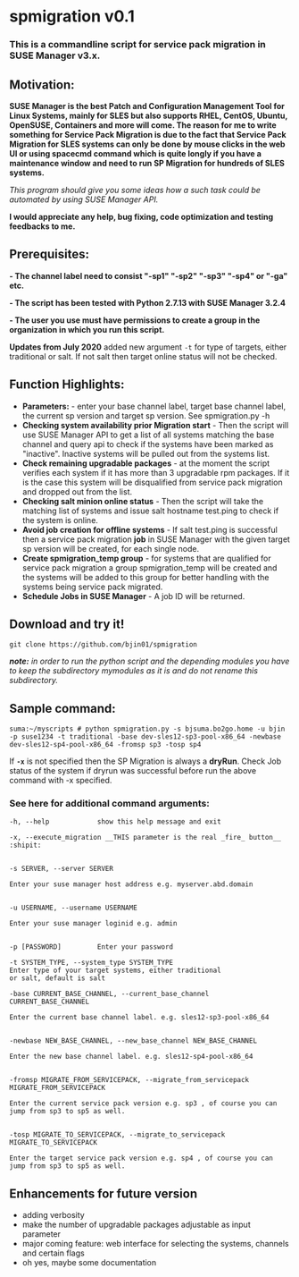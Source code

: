 # spmigration v0.1
### This is a commandline script for service pack migration in SUSE Manager v3.x. ###


## Motivation:
__SUSE Manager is the best Patch and Configuration Management Tool for Linux Systems, mainly for SLES but also supports RHEL, CentOS, Ubuntu, OpenSUSE, Containers and more will come. The reason for me to write something for Service Pack Migration is due to the fact that Service Pack Migration for SLES systems can only be done by mouse clicks in the web UI or using spacecmd command which is quite longly if you have a maintenance window and need to run SP Migration for hundreds of SLES systems.__

_This program should give you some ideas how a such task could be automated by using SUSE Manager API._

**I would appreciate any help, bug fixing, code optimization and testing feedbacks to me.**

## Prerequisites:

**- The channel label need to consist "-sp1" "-sp2" "-sp3" "-sp4" or "-ga" etc.**

**- The script has been tested with Python 2.7.13 with SUSE Manager 3.2.4**

**- The user you use must have permissions to create a group in the organization in which you run this script.**

__Updates from July 2020__
added new argument ```-t``` for type of targets, either traditional or salt. If not salt then target online status will not be checked.

## Function Highlights:

* __Parameters:__ - enter your base channel label, target base channel label, the current sp version and target sp version. See spmigration.py -h
* __Checking system availability prior Migration start__ - Then the script will use SUSE Manager API to get a list of all systems matching the base channel and query api to check if the systems have been marked as "inactive". Inactive systems will be pulled out from the systems list.
* __Check remaining upgradable packages__ - at the moment the script verifies each system if it has more than 3 upgradable rpm packages. If it is the case this system will be disqualified from service pack migration and dropped out from the list.
* __Checking salt minion online status__ - Then the script will take the matching list of systems and issue salt hostname test.ping to check if the system is online.
* __Avoid job creation for offline systems__ - If salt test.ping is successful then a service pack migration **job** in SUSE Manager with the given target sp version will be created, for each single node.
* __Create spmigration_temp group__ - for systems that are qualified for service pack migration a group spmigration_temp will be created and the systems will be added to this group for better handling with the systems being service pack migrated.
* __Schedule Jobs in SUSE Manager__ - A job ID will be returned.


## Download and try it! ##
```git clone https://github.com/bjin01/spmigration```

*__note:__ in order to run the python script and the depending modules you have to keep the subdirectory mymodules as it is and do not rename this subdirectory.*


## Sample command: ##

```suma:~/myscripts # python spmigration.py -s bjsuma.bo2go.home -u bjin -p suse1234 -t traditional -base dev-sles12-sp3-pool-x86_64 -newbase dev-sles12-sp4-pool-x86_64 -fromsp sp3 -tosp sp4```

If __`-x`__ is not specified then the SP Migration is always a **dryRun**.
Check Job status of the system if dryrun was successful before run the above command with -x specified.

### See here for additional command arguments: ###

  ```
  -h, --help            show this help message and exit
  
  -x, --execute_migration __THIS parameter is the real _fire_ button__ :shipit:
  
  
  -s SERVER, --server SERVER
  
 Enter your suse manager host address e.g. myserver.abd.domain
                        
                        
  -u USERNAME, --username USERNAME
  
 Enter your suse manager loginid e.g. admin
                        
                        
  -p [PASSWORD]         Enter your password
  
 -t SYSTEM_TYPE, --system_type SYSTEM_TYPE
  Enter type of your target systems, either traditional
  or salt, default is salt

  -base CURRENT_BASE_CHANNEL, --current_base_channel CURRENT_BASE_CHANNEL
  
  Enter the current base channel label. e.g. sles12-sp3-pool-x86_64
                        
                        
  -newbase NEW_BASE_CHANNEL, --new_base_channel NEW_BASE_CHANNEL
  
  Enter the new base channel label. e.g. sles12-sp4-pool-x86_64
                        
                        
  -fromsp MIGRATE_FROM_SERVICEPACK, --migrate_from_servicepack MIGRATE_FROM_SERVICEPACK
  
 Enter the current service pack version e.g. sp3 , of course you can jump from sp3 to sp5 as well.
                        
                        
  -tosp MIGRATE_TO_SERVICEPACK, --migrate_to_servicepack MIGRATE_TO_SERVICEPACK
  
 Enter the target service pack version e.g. sp4 , of course you can jump from sp3 to sp5 as well.
 ```
 ## Enhancements for future version
 * adding verbosity 
 * make the number of upgradable packages adjustable as input parameter
 * major coming feature: web interface for selecting the systems, channels and certain flags
 * oh yes, maybe some documentation

